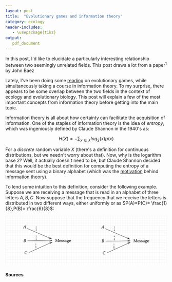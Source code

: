 ```yaml
---
layout: post
title:  "Evolutionary games and information theory"
category: ecology
header-includes:
   - \usepackage{tikz}
output:
   pdf_document
---
```


<script type="text/x-mathjax-config">
MathJax.Hub.Config({
  tex2jax: {
    inlineMath: [['$','$'], ['\\(','\\)']],
    processEscapes: true
  }
});
</script>
<script src="https://cdnjs.cloudflare.com/ajax/libs/mathjax/2.7.0/MathJax.js?config=TeX-AMS-MML_HTMLorMML" type="text/javascript"></script>

<link href="https://fonts.googleapis.com/css2?family=Amiri&display=swap" rel="stylesheet">

In this post, I'd like to elucidate a particularly interesting relationship between two seemingly unrelated fields. This post draws a lot from a paper$^1$ by John Baez

Lately, I've been doing some [reading](https://www.amazon.com/Evolutionary-Natural-Social-Virtual-Worlds-ebook/dp/B01GI5EUYC) on evolutionary games, while simultaneously taking a course in information theory. To my surprise, there appears to be some overlap between the two fields in the context of ecology and evolutionary biology. This post will explain a few of the most important concepts from information theory before getting into the main topic.

Information theory is all about how certainty can facilitate the acquisition of information. One of the staples of information theory is the idea of *entropy*, which was ingeniously defined by Claude Shannon in the 1940's as:

$$H(X) = -\sum_{x \in X}log_{2}(x) p(x)$$

For a *discrete* random variable $X$ (there's a definition for continuous distributions, but we needn't worry about that). Now, why is the logarithm base 2? Well, it actually doesn't need to be, but Claude Shannon decided that this would be the best definition for computing the entropy of a message sent using a binary alphabet (which was the [motivation](https://en.wikipedia.org/wiki/Information_theory#Entropy_of_an_information_source) behind information theory).

To lend some intuition to this definition, consider the following example. Suppose we are receiving a message that is read in an alphabet of three letters ${A,B,C}$. Now suppose that the frequency that we receive the letters is distributed in two different ways, either uniformly or as $P(A)=P(C)= \frac{1}{8},P(B)= \frac{6}{8}$:



<p align="center">
    <img src="https://raw.githubusercontent.com/mohammnas/randomwalks/master/Images/EGTInfo/message.png" width="550" />
</p>

#### Sources
